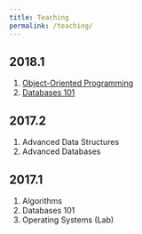 ```yaml
---
title: Teaching
permalink: /teaching/
---
```


## 2018.1

1. [Object-Oriented Programming](/teaching/oop)
1. [Databases 101](/teaching/bd1)

## 2017.2

1. Advanced Data Structures
1. Advanced Databases

## 2017.1

1. Algorithms
1. Databases 101
1. Operating Systems (Lab)
